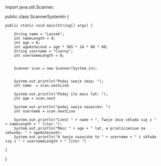 import java.util.Scanner;

public class ScannerSystemIn {

    public static void main(String[] args) {

        String name = "Leszek";
        int nameLength = 0;
        int age = 0;
        int ageAsSecond = age * 365 * 24 * 60 * 60;
        String username = "Czarny";
        int usernameLength = 0;

        
        Scanner scan = new Scanner(System.in);


        System.out.println("Podaj swoje imię: ");
        int name  = scan.nextLine

        System.out.println("Podaj ile masz lat: ");
        int age = scan.next

        System.out.println("podaj swoje nazwisko: ")
        int username = scan.nextLine

        System.out.println("Cześć " + name + ", Twoje imie składa się z " + nameLength + " liter.");
        System.out.println("Masz " + age + " lat, w przeliczeniue na sekundy: " + ageAsSecond);
        System.out.println("A twoje nazwisko to " + username + " i składa się z " + usernameLength + " liter ")

    }

}
